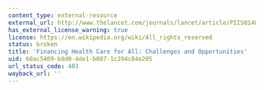 ```yaml
---
content_type: external-resource
external_url: http://www.thelancet.com/journals/lancet/article/PIIS0140-6736(10)61884-3/
has_external_license_warning: true
license: https://en.wikipedia.org/wiki/All_rights_reserved
status: broken
title: 'Financing Health Care for All: Challenges and Opportunities'
uid: 60ac5409-b8d0-4de1-b087-1c294c84e205
url_status_code: 403
wayback_url: ''
---
```

